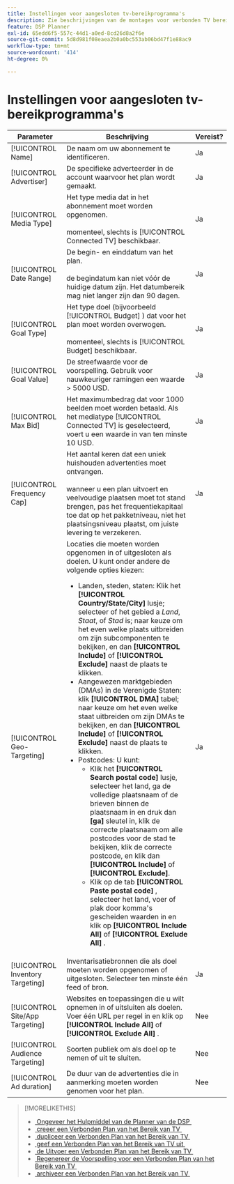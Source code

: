 ```yaml
---
title: Instellingen voor aangesloten tv-bereikprogramma's
description: Zie beschrijvingen van de montages voor verbonden TV bereiken plannen.
feature: DSP Planner
exl-id: 65edd6f5-557c-44d1-a0ed-8cd26d8a2f6e
source-git-commit: 5d8d981f08eaea2b0a0bc553ab06bd47f1e88ac9
workflow-type: tm+mt
source-wordcount: '414'
ht-degree: 0%

---
```


# Instellingen voor aangesloten tv-bereikprogramma&#39;s

<!-- Move out of table for consistency at some point. -->

| Parameter | Beschrijving | Vereist? |
| --- | --- | --- |
| [!UICONTROL Name] | De naam om uw abonnement te identificeren. | Ja |
| [!UICONTROL Advertiser] | De specifieke adverteerder in de account waarvoor het plan wordt gemaakt. | Ja |
| [!UICONTROL Media Type] | Het type media dat in het abonnement moet worden opgenomen.<br><br> momenteel, slechts is [!UICONTROL Connected TV] beschikbaar. | Ja |
| [!UICONTROL Date Range] | De begin- en einddatum van het plan.<br><br> de begindatum kan niet vóór de huidige datum zijn. Het datumbereik mag niet langer zijn dan 90 dagen. | Ja |
| [!UICONTROL Goal Type] | Het type doel (bijvoorbeeld [!UICONTROL Budget] ) dat voor het plan moet worden overwogen.<br><br> momenteel, slechts is [!UICONTROL Budget] beschikbaar. | Ja |
| [!UICONTROL Goal Value] | De streefwaarde voor de voorspelling. Gebruik voor nauwkeuriger ramingen een waarde > 5000 USD. | Ja |
| [!UICONTROL Max Bid] | Het maximumbedrag dat voor 1000 beelden moet worden betaald. Als het mediatype [!UICONTROL Connected TV] is geselecteerd, voert u een waarde in van ten minste 10 USD. | Ja |
| [!UICONTROL Frequency Cap] | Het aantal keren dat een uniek huishouden advertenties moet ontvangen.<br><br> wanneer u een plan uitvoert en veelvoudige plaatsen moet tot stand brengen, pas het frequentiekapitaal toe dat op het pakketniveau, niet het plaatsingsniveau plaatst, om juiste levering te verzekeren. | Ja |
| [!UICONTROL Geo-Targeting] | Locaties die moeten worden opgenomen in of uitgesloten als doelen. U kunt onder andere de volgende opties kiezen:<ul><li>Landen, steden, staten: Klik het **[!UICONTROL Country/State/City]** lusje; selecteer of het gebied a *Land*, *Staat*, of *Stad* is; naar keuze om het even welke plaats uitbreiden om zijn subcomponenten te bekijken, en dan **[!UICONTROL Include]** of **[!UICONTROL Exclude]** naast de plaats te klikken.</li><li>Aangewezen marktgebieden (DMAs) in de Verenigde Staten: klik **[!UICONTROL DMA]** tabel; naar keuze om het even welke staat uitbreiden om zijn DMAs te bekijken, en dan **[!UICONTROL Include]** of **[!UICONTROL Exclude]** naast de plaats te klikken.</li><li>Postcodes: U kunt:<ul><li>Klik het **[!UICONTROL Search postal code]** lusje, selecteer het land, ga de volledige plaatsnaam of de brieven binnen de plaatsnaam in en druk dan **[ga]** sleutel in, klik de correcte plaatsnaam om alle postcodes voor de stad te bekijken, klik de correcte postcode, en klik dan **[!UICONTROL Include]** of **[!UICONTROL Exclude]**.</li><li>Klik op de tab **[!UICONTROL Paste postal code]** , selecteer het land, voer of plak door komma&#39;s gescheiden waarden in en klik op **[!UICONTROL Include All]** of **[!UICONTROL Exclude All]** .</li></ul></li></ul> | Ja |
| [!UICONTROL Inventory Targeting] | Inventarisatiebronnen die als doel moeten worden opgenomen of uitgesloten. Selecteer ten minste één feed of bron. | Ja |
| [!UICONTROL Site/App Targeting] | Websites en toepassingen die u wilt opnemen in of uitsluiten als doelen. Voer één URL per regel in en klik op **[!UICONTROL Include All]** of **[!UICONTROL Exclude All]** . | Nee |
| [!UICONTROL Audience Targeting] | Soorten publiek om als doel op te nemen of uit te sluiten. | Nee |
| [!UICONTROL Ad duration] | De duur van de advertenties die in aanmerking moeten worden genomen voor het plan. | Nee |

>[!MORELIKETHIS]
>
>* [&#x200B; Ongeveer het Hulpmiddel van de Planner van de DSP &#x200B;](planner-about.md)
>* [&#x200B; creeer een Verbonden Plan van het Bereik van TV &#x200B;](planner-create.md)
>* [&#x200B; dupliceer een Verbonden Plan van het Bereik van TV &#x200B;](planner-duplicate.md)
>* [&#x200B; geef een Verbonden Plan van het Bereik van TV uit &#x200B;](planner-edit.md)
>* [&#x200B; de Uitvoer een Verbonden Plan van het Bereik van TV &#x200B;](planner-export.md)
>* [&#x200B; Regenereer de Voorspelling voor een Verbonden Plan van het Bereik van TV &#x200B;](planner-forecast.md)
>* [&#x200B; archiveer een Verbonden Plan van het Bereik van TV &#x200B;](planner-archive.md)
